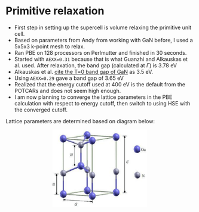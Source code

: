 # Primitive relaxation

* First step in setting up the supercell is volume relaxing the primitive unit cell.
* Based on parameters from Andy from working with GaN before, I used a 5x5x3 k-point mesh to relax.
* Ran PBE on 128 processors on Perlmutter and finished in 30 seconds.
* Started with `AEXX=0.31` because that is what Guanzhi and Alkauskas et al. used. After relaxation, the band gap (calculated at $\Gamma$) is 3.78 eV
* Alkauskas et al. [cite the T=0 band gap of GaN](https://pubs.aip.org/aip/apl/article-abstract/87/24/242104/905759/Temperature-and-compositional-dependence-of-the?redirectedFrom=fulltext) as 3.5 eV.
* Using `AEXX=0.29` gave a band gap of 3.65 eV
* Realized that the energy cutoff used at 400 eV is the default from the POTCARs and does not seem high enough.
* I am now planning to converge the lattice parameters in the PBE calculation with respect to energy cutoff, then switch to using HSE with the converged cutoff.

Lattice parameters are determined based on diagram below:
<p align="center">
  <img src="The-Wurtzite-structure-of-GaN.png" width="50%">
</p>
